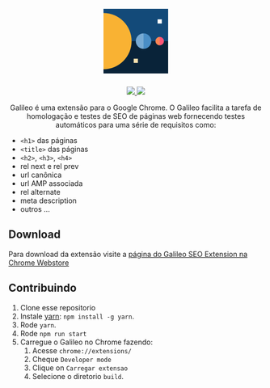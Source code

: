 <h1 align="center">
  <br>
   <img src="src/img/icon-128.png" alt="Logo Galileo" title="Logo Galileo" />
  <br>
</h1>
<p align="center">
  <a href="https://chrome.google.com/webstore/detail/galileo-seo-assistant/jmehfdipeccfhbfbmkfpikgmfpamlalf">
    <img src="https://img.shields.io/chrome-web-store/v/jmehfdipeccfhbfbmkfpikgmfpamlalf.svg">
  </a>
  <a href="https://github.com/teles/galileo-seo-assistant">
    <img src="https://img.shields.io/github/package-json/v/badges/shields.svg">
  </a>  
</p>  
<p align="center">
Galileo é uma extensão para o Google Chrome. O Galileo facilita a tarefa de homologação e testes de SEO de páginas web fornecendo testes automáticos para uma série de requisitos como:
</p>


* `<h1>` das páginas
* `<title>` das páginas
* `<h2>`, `<h3>`, `<h4>`
* rel next e rel prev
* url canônica
* url AMP associada
* rel alternate
* meta description
* outros ...

## Download

Para download da extensão visite a [página do Galileo SEO Extension na Chrome Webstore](https://chrome.google.com/webstore/detail/galileo-seo-assistant/jmehfdipeccfhbfbmkfpikgmfpamlalf)

## Contribuindo

1. Clone esse repositorio
2. Instale [yarn](https://yarnpkg.com): `npm install -g yarn`.
3. Rode `yarn`.
4. Rode `npm run start`
5. Carregue o Galileo no Chrome fazendo:
    1. Acesse `chrome://extensions/`
    2. Cheque `Developer mode`
    3. Clique on `Carregar extensao`
    4. Selecione o diretorio `build`.

